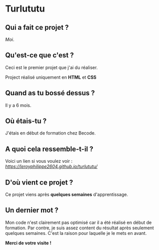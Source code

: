 # Turlututu

## Qui a fait ce projet ?

_Moi_.

## Qu'est-ce que c'est ?

Ceci est le premier projet que j'ai du réaliser.

Project réalisé uniquement en **HTML** et **CSS**

## Quand as tu bossé dessus ?

Il y a 6 mois.

## Où étais-tu ?

J'étais en début de formation chez Becode.

## A quoi cela ressemble-t-il ?

Voici un lien si vous voulez voir : _https://leroyphilippe2604.github.io/turlututu/_

## D'où vient ce projet ?

Ce projet viens après **quelques semaines** d'apprentissage.

## Un dernier mot ?

Mon code n'est clairement pas optimisé car il a été réalisé en début de formation. Par contre, je suis assez content du résultat après seulement quelques semaines. C'est la raison pour laquelle je le mets en avant.

**Merci de votre visite !**
